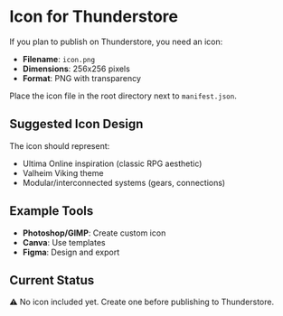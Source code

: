 # Icon for Thunderstore

If you plan to publish on Thunderstore, you need an icon:

- **Filename**: `icon.png`
- **Dimensions**: 256x256 pixels
- **Format**: PNG with transparency

Place the icon file in the root directory next to `manifest.json`.

## Suggested Icon Design

The icon should represent:
- Ultima Online inspiration (classic RPG aesthetic)
- Valheim Viking theme
- Modular/interconnected systems (gears, connections)

## Example Tools

- **Photoshop/GIMP**: Create custom icon
- **Canva**: Use templates
- **Figma**: Design and export

## Current Status

⚠️ No icon included yet. Create one before publishing to Thunderstore.

